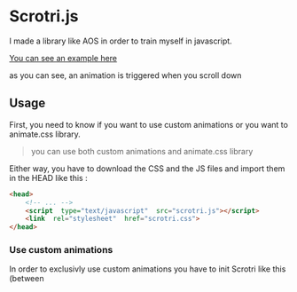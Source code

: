# Scrotri.js

I made a library like AOS in order to train myself in javascript.

[You can see an example here](https://namysh.github.io/scrotri.js/example/)

as you can see, an animation is triggered when you scroll down


## Usage
First, you need to know if you want to use custom animations or you want to animate.css library.
> you can use both custom animations and animate.css library

Either way, you have to download the CSS and the JS files and import them in the HEAD like this :
```html
<head>
    <!-- ... -->
    <script  type="text/javascript"  src="scrotri.js"></script>
    <link  rel="stylesheet"  href="scrotri.css">
</head>
```

### Use custom animations
In order to exclusivly use custom animations you have to init Scrotri like this (between <script> tag for example) :
```html
<body>
    <!-- ... -->
    <script type="text/javascript">
        // set 'useAnimateCss' to false if you don't want to import animate.css
        Scrotri({useAnimateCSS: false});
    </script>
</body>
```

Now, with regard to select the elements you want to animate, you have to add them the "SCTR-init" class and the "data-sctr" attribute like this :
```html
<body>
    <!-- ... -->
    <h1 class="SCTR-init" data-sctr="my-animation">Hello</h1>
    <!-- ... -->
</body>
```

The "data-sctr" attribute refers to the custom animation's name you made and put in the CSS file :
```css
.my-animation {
  animation: my-animation 1.4s;
}

@keyframes my-animation {
  from {
    opacity: 0;
  }
  to {
    opacity: 1;
  }
}
```

### Use animate.css library
If you want to use the animate.css library you have to set 'useAnimateCss' to true like this :
```html
<body>
    <!-- ... -->
    <script type="text/javascript">
        // set 'useAnimateCSS' to true if you want to use animate.css
        Scrotri({useAnimateCSS: true});
    </script>
</body>
```

Now, for selecting the elements you want to animate, you have to add them the "SCTR-init" class and the "data-sctr" attribute like this :
```html
<body>
    <!-- ... -->
    <h1 class="SCTR-init" data-sctr="bounceIn">Hello</h1>
    <!-- ... -->
</body>
```

The "data-sctr" attribute refers to the animate.css animations that you want to use. You can find as list of their animations on their github

